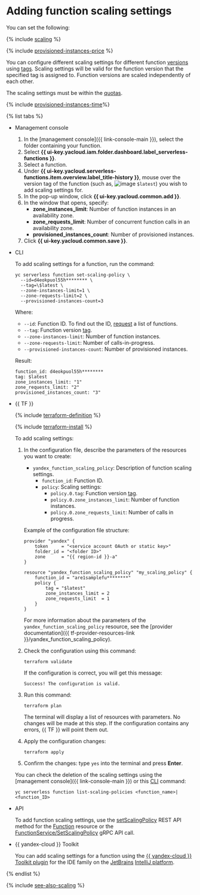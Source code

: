 # Adding function scaling settings

You can set the following:

{% include [scaling](../../../_includes/functions/scaling.md) %}


{% include [provisioned-instances-price](../../../_includes/functions/provisioned-instances-price.md) %}


You can configure different scaling settings for different function [versions](../../concepts/function.md#version) using [tags](../../concepts/function.md#tag). Scaling settings will be valid for the function version that the specified tag is assigned to. Function versions are scaled independently of each other.

The scaling settings must be within the [quotas](../../concepts/limits.md#functions-quotas).


{% include [provisioned-instances-time](../../../_includes/functions/provisioned-instances-time.md)%}


{% list tabs %}

- Management console

   1. In the [management console]({{ link-console-main }}), select the folder containing your function.
   1. Select **{{ ui-key.yacloud.iam.folder.dashboard.label_serverless-functions }}**.
   1. Select a function.
   1. Under **{{ ui-key.yacloud.serverless-functions.item.overview.label_title-history }}**, mouse over the version tag of the function (such as, ![image](../../../_assets/settings.svg) `$latest`) you wish to add scaling settings for.
   1. In the pop-up window, click **{{ ui-key.yacloud.common.add }}**.
   1. In the window that opens, specify:
      * **zone_instances_limit**: Number of function instances in an availability zone.
      * **zone_requests_limit**: Number of concurrent function calls in an availability zone.
      * **provisioned_instances_count**: Number of provisioned instances.
   1. Click **{{ ui-key.yacloud.common.save }}**.

- CLI

   To add scaling settings for a function, run the command:

   
   ```
   yc serverless function set-scaling-policy \
     --id=d4eokpuol55h******** \
     --tag=\$latest \
     --zone-instances-limit=1 \
     --zone-requests-limit=2 \
     --provisioned-instances-count=3
   ```


   Where:

   * `--id`: Function ID. To find out the ID, [request](./function-list.md) a list of functions.
   * `--tag`: Function version [tag](../../concepts/function.md#tag).
   * `--zone-instances-limit`: Number of function instances.
   * `--zone-requests-limit`: Number of calls-in-progress.
   * `--provisioned-instances-count`: Number of provisioned instances.

   Result:

   
   ```
   function_id: d4eokpuol55h********
   tag: $latest
   zone_instances_limit: "1"
   zone_requests_limit: "2"
   provisioned_instances_count: "3"
   ```


- {{ TF }}

   {% include [terraform-definition](../../../_tutorials/terraform-definition.md) %}

   {% include [terraform-install](../../../_includes/terraform-install.md) %}

   To add scaling settings:

   1. In the configuration file, describe the parameters of the resources you want to create:

      * `yandex_function_scaling_policy`: Description of function scaling settings.
         * `function_id`: Function ID.
         * `policy`: Scaling settings:
            * `policy.0.tag`: Function version [tag](../../concepts/function.md#tag).
            * `policy.0.zone_instances_limit`: Number of function instances.
            * `policy.0.zone_requests_limit`: Number of calls in progress.

      Example of the configuration file structure:

      
      ```
      provider "yandex" {
          token     = "<service account OAuth or static key>"
          folder_id = "<folder ID>"
          zone      = "{{ region-id }}-a"
      }

      resource "yandex_function_scaling_policy" "my_scaling_policy" {
          function_id = "are1samplefu********"
          policy {
              tag = "$latest"
              zone_instances_limit = 2
              zone_requests_limit  = 1
          }
      }
      ```


      For more information about the parameters of the `yandex_function_scaling_policy` resource, see the [provider documentation]({{ tf-provider-resources-link }}/yandex_function_scaling_policy).

   1. Check the configuration using this command:

      ```
      terraform validate
      ```

      If the configuration is correct, you will get this message:

      ```
      Success! The configuration is valid.
      ```

   1. Run this command:

      ```
      terraform plan
      ```

      The terminal will display a list of resources with parameters. No changes will be made at this step. If the configuration contains any errors, {{ TF }} will point them out.

   1. Apply the configuration changes:

      ```
      terraform apply
      ```
   1. Confirm the changes: type `yes` into the terminal and press **Enter**.

   You can check the deletion of the scaling settings using the [management console]({{ link-console-main }}) or this [CLI](../../../cli/quickstart.md) command:

   ```
   yc serverless function list-scaling-policies <function_name>|<function_ID>
   ```

- API

   To add function scaling settings, use the [setScalingPolicy](../../functions/api-ref/Function/setScalingPolicy.md) REST API method for the [Function](../../functions/api-ref/Function/index.md) resource or the [FunctionService/SetScalingPolicy](../../functions/api-ref/grpc/function_service.md#SetScalingPolicy) gRPC API call.


- {{ yandex-cloud }} Toolkit

   You can add scaling settings for a function using the [{{ yandex-cloud }} Toolkit plugin](https://github.com/yandex-cloud/ide-plugin-jetbrains/blob/master/README.en.md) for the IDE family on the [JetBrains](https://www.jetbrains.com/) [IntelliJ platform](https://www.jetbrains.com/opensource/idea/).


{% endlist %}

{% include [see-also-scaling](../../../_includes/functions/see-also-scaling.md) %}